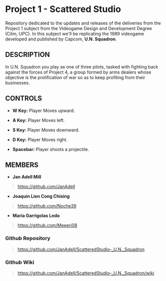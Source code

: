 # Project 1 - Scattered Studio
Repository dedicated to the updates and releases of the deliveries from the Project 1 subject from the Videogame Design and Development Degree (Citm, UPC). In this subject we'll be replicating the 1989 videogame developed and published by Capcom, **U.N. Squadron**.

 ## DESCRIPTION

In U.N. Squadron you play as one of three pilots, tasked with fighting back against the forces of Project 4, a group formed by arms dealers whose objective is the prolification of war so as to keep profiting from their businesses.

## CONTROLS

* **W Key:** Player Moves upward.

* **A Key:** Player Moves left.

* **S Key:** Player Moves downward.

* **D Key:** Player Moves right.

* **Spacebar:** Player shoots a projectile.

## MEMBERS
  
* **Jan Adell Mill**
> https://github.com/JanAdell

* **Joaquín Lien Cong Chising**
> https://github.com/Noche39 

 * **Maria Garrigolas Ledo** 
 > https://github.com/Meeeri08 
 
### Github Repository

> https://github.com/JanAdell/ScatteredStudio-_U.N._Squadron

### Github Wiki

> https://github.com/JanAdell/ScatteredStudio-_U.N._Squadron/wiki

